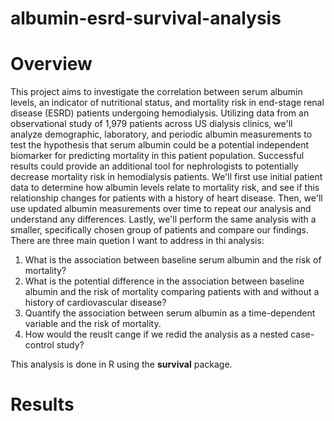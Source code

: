 # albumin-esrd-survival-analysis

# Overview
This project aims to investigate the correlation between serum albumin levels, an indicator of nutritional status, and mortality risk in end-stage renal disease (ESRD) patients undergoing hemodialysis. Utilizing data from an observational study of 1,979 patients across US dialysis clinics, we'll analyze demographic, laboratory, and periodic albumin measurements to test the hypothesis that serum albumin could be a potential independent biomarker for predicting mortality in this patient population. Successful results could provide an additional tool for nephrologists to potentially decrease mortality risk in hemodialysis patients. We'll first use initial patient data to determine how albumin levels relate to mortality risk, and see if this relationship changes for patients with a history of heart disease. Then, we'll use updated albumin measurements over time to repeat our analysis and understand any differences. Lastly, we'll perform the same analysis with a smaller, specifically chosen group of patients and compare our findings. There are three main quetion I want to address in thi analysis:

1. What is the association between baseline serum albumin and the risk of mortality?
2. What is the potential difference in the association between baseline albumin and the risk of mortality comparing patients with and without a history of cardiovascular disease?
3. Quantify the association between serum albumin as a time-dependent variable and the risk of mortality.
4. How would the reuslt cange if we redid the analysis as a nested case-control study?

This analysis is done in R using the **survival** package. 

# Results


# 
